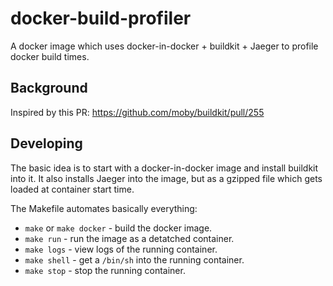 # docker-build-profiler

A docker image which uses docker-in-docker + buildkit + Jaeger to profile docker build times.

## Background

Inspired by this PR: https://github.com/moby/buildkit/pull/255

## Developing

The basic idea is to start with a docker-in-docker image and install buildkit into it.
It also installs Jaeger into the image, but as a gzipped file which gets loaded at container start time.

The Makefile automates basically everything:

- `make` or `make docker` - build the docker image.
- `make run` - run the image as a detatched container.
- `make logs` - view logs of the running container.
- `make shell` - get a `/bin/sh` into the running container.
- `make stop` - stop the running container.
